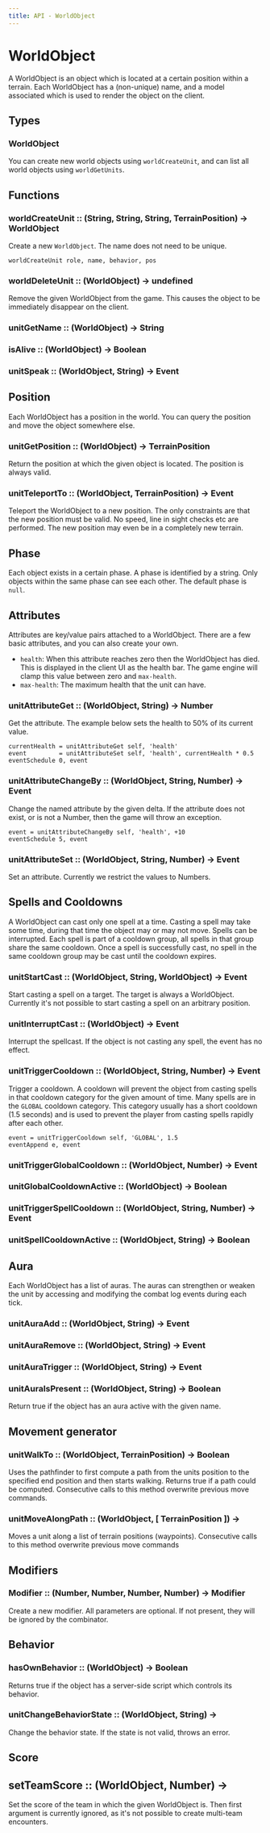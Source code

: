 ```yaml
---
title: API - WorldObject
---
```


# WorldObject

A WorldObject is an object which is located at a certain position within
a terrain. Each WorldObject has a (non-unique) name, and a model associated
which is used to render the object on the client.


## Types

### WorldObject

You can create new world objects using `worldCreateUnit`, and can list all
world objects using `worldGetUnits`.


## Functions

### worldCreateUnit :: (String, String, String, TerrainPosition) -> WorldObject

Create a new `WorldObject`. The name does not need to be unique.

    worldCreateUnit role, name, behavior, pos


### worldDeleteUnit :: (WorldObject) -> undefined

Remove the given WorldObject from the game. This causes the object to be
immediately disappear on the client.


### unitGetName :: (WorldObject) -> String

### isAlive :: (WorldObject) -> Boolean

### unitSpeak :: (WorldObject, String) -> Event


## Position

Each WorldObject has a position in the world. You can query the position and
move the object somewhere else.


### unitGetPosition :: (WorldObject) -> TerrainPosition

Return the position at which the given object is located. The position is
always valid.


### unitTeleportTo :: (WorldObject, TerrainPosition) -> Event

Teleport the WorldObject to a new position. The only constraints are that the
new position must be valid. No speed, line in sight checks etc are performed.
The new position may even be in a completely new terrain.



## Phase

Each object exists in a certain phase. A phase is identified by a string. Only
objects within the same phase can see each other. The default phase is `null`.



## Attributes

Attributes are key/value pairs attached to a WorldObject. There are a few
basic attributes, and you can also create your own.

 - `health`: When this attribute reaches zero then the WorldObject has died.
   This is displayed in the client UI as the health bar. The game engine will
   clamp this value between zero and `max-health`.
 - `max-health`: The maximum health that the unit can have.


### unitAttributeGet :: (WorldObject, String) -> Number

Get the attribute. The example below sets the health to 50% of its current
value.

    currentHealth = unitAttributeGet self, 'health'
    event         = unitAttributeSet self, 'health', currentHealth * 0.5
    eventSchedule 0, event


### unitAttributeChangeBy :: (WorldObject, String, Number) -> Event

Change the named attribute by the given delta. If the attribute does not
exist, or is not a Number, then the game will throw an exception.

    event = unitAttributeChangeBy self, 'health', +10
    eventSchedule 5, event


### unitAttributeSet :: (WorldObject, String, Number) -> Event

Set an attribute. Currently we restrict the values to Numbers.


## Spells and Cooldowns

A WorldObject can cast only one spell at a time. Casting a spell may take some
time, during that time the object may or may not move. Spells can be
interrupted. Each spell is part of a cooldown group, all spells in that group
share the same cooldown. Once a spell is successfully cast, no spell in the
same cooldown group may be cast until the cooldown expires.


### unitStartCast :: (WorldObject, String, WorldObject) -> Event

Start casting a spell on a target. The target is always a WorldObject.
Currently it's not possible to start casting a spell on an arbitrary position.


### unitInterruptCast :: (WorldObject) -> Event

Interrupt the spellcast. If the object is not casting any spell, the event has
no effect.


### unitTriggerCooldown :: (WorldObject, String, Number) -> Event

Trigger a cooldown. A cooldown will prevent the object from casting spells in
that cooldown category for the given amount of time. Many spells are in the
`GLOBAL` cooldown category. This category usually has a short cooldown (1.5
seconds) and is used to prevent the player from casting spells rapidly after
each other.

    event = unitTriggerCooldown self, 'GLOBAL', 1.5
    eventAppend e, event

### unitTriggerGlobalCooldown :: (WorldObject, Number) -> Event

### unitGlobalCooldownActive :: (WorldObject) -> Boolean

### unitTriggerSpellCooldown :: (WorldObject, String, Number) -> Event

### unitSpellCooldownActive :: (WorldObject, String) -> Boolean


## Aura

Each WorldObject has a list of auras. The auras can strengthen or weaken the
unit by accessing and modifying the combat log events during each tick.


### unitAuraAdd :: (WorldObject, String) -> Event

### unitAuraRemove :: (WorldObject, String) -> Event

### unitAuraTrigger :: (WorldObject, String) -> Event

### unitAuraIsPresent :: (WorldObject, String) -> Boolean

Return true if the object has an aura active with the given name.


## Movement generator

### unitWalkTo :: (WorldObject, TerrainPosition) -> Boolean

Uses the pathfinder to first compute a path from the units position to the
specified end position and then starts walking. Returns true if a path could
be computed. Consecutive calls to this method overwrite previous move
commands.


### unitMoveAlongPath :: (WorldObject, [ TerrainPosition ]) ->

Moves a unit along a list of terrain positions (waypoints). Consecutive calls
to this method overwrite previous move commands


## Modifiers

### Modifier :: (Number, Number, Number, Number) -> Modifier

Create a new modifier. All parameters are optional. If not present, they will
be ignored by the combinator.


## Behavior

### hasOwnBehavior :: (WorldObject) -> Boolean

Returns true if the object has a server-side script which controls its
behavior.

### unitChangeBehaviorState :: (WorldObject, String) ->

Change the behavior state. If the state is not valid, throws an error.


## Score

## setTeamScore :: (WorldObject, Number) ->

Set the score of the team in which the given WorldObject is. Then first
argument is currently ignored, as it's not possible to create multi-team
encounters.
